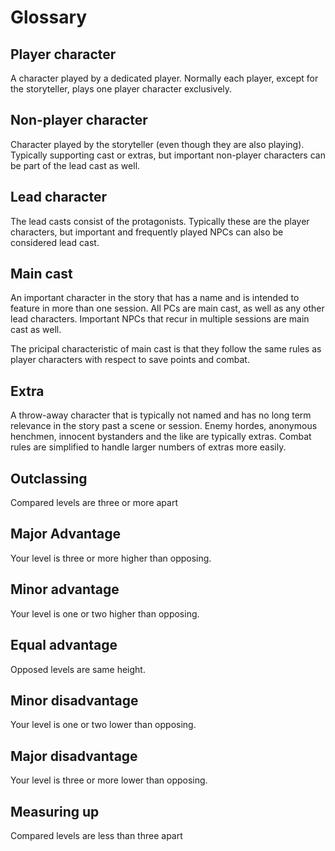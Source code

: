 # Glossary

## Player character

A character played by a dedicated player. Normally each player, except for the storyteller, plays one player character exclusively.

## Non-player character

Character played by the storyteller (even though they are also playing). Typically supporting cast or extras, but important non-player characters can be part of the lead cast as well.

## Lead character

The lead casts consist of the protagonists. Typically these are the player characters, but important and frequently played NPCs can also be considered lead cast.

## Main cast

An important character in the story that has a name and is intended to feature in more than one session. All PCs are main cast, as well as any other lead characters. Important NPCs that recur in multiple sessions are main cast as well.

The pricipal characteristic of main cast is that they follow the same rules as player characters with respect to save points and combat.

## Extra

A throw-away character that is typically not named and has no long term relevance in the story past a scene or session. Enemy hordes, anonymous henchmen, innocent bystanders and the like are typically extras. Combat rules are simplified to handle larger numbers of extras more easily.

## Outclassing

Compared levels are three or more apart

## Major Advantage

Your level is three or more higher than opposing.

## Minor advantage

Your level is one or two higher than opposing.

## Equal advantage

Opposed levels are same height.

## Minor disadvantage

Your level is one or two lower than opposing.

## Major disadvantage

Your level is three or more lower than opposing.

## Measuring up

Compared levels are less than three apart